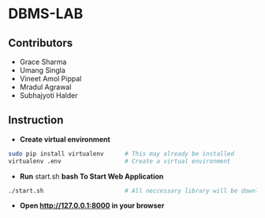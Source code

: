 # DBMS-LAB
## Contributors
- Grace Sharma
- Umang Singla
- Vineet Amol Pippal
- Mradul Agrawal
- Subhajyoti Halder
## Instruction
- **Create virtual environment**
```bash
sudo pip install virtualenv      # This may already be installed
virtualenv .env                  # Create a virtual environment
```
- **Run** start.sh **bash To Start Web Application**
```bash
./start.sh                       # All neccessary library will be downloaded
```
- **Open http://127.0.0.1:8000 in  your browser**
